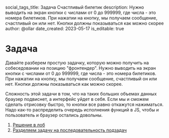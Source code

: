 social_tags_title: Задача Счастливый билетик
description: Нужно выводить на экран кнопки с числами от 0 до 999999, где числа - это номера билетиков. При нажатии на кнопку, мы получаем сообщение, счастливый он или нет. Кнопки должны показываться как можно скорее
author: @ollar
date_created: 2023-05-17
is_editable: true

# Задача

Давайте разберем простую задачку, которую можно получить на собеседовании на позицию "фронтендер".
Нужно выводить на экран кнопки с числами от 0 до 999999, где числа - это номера билетиков. При нажатии на кнопку, мы получаем сообщение, счастливый он или нет. Кнопки должны показываться как можно скорее.

Сложность этой задачи в том, что на таких больших объемах данных браузер подвиснет, а интерфейс уйдет в себя. Если мы и сможем сделать отрисовку быстро, то кнопки все равно откажутся нажиматься. Надо как-то распределить очередь исполнения функций в JS, чтобы и пользователь и браузер остались довольны.


1. [Решение в лоб](basic_solution)
2. [Разделяем задачу на последовательность подзадач](tasks_separation)
